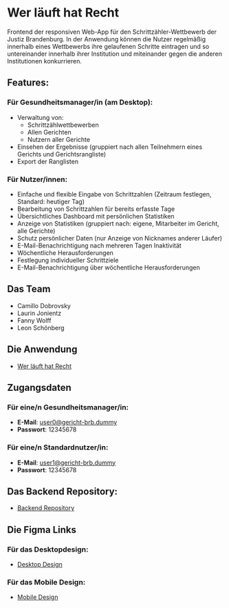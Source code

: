 # Wer läuft hat Recht
Frontend der responsiven Web-App für den Schrittzähler-Wettbewerb der Justiz Brandenburg. In der Anwendung können die Nutzer regelmäßig innerhalb eines Wettbewerbs ihre gelaufenen Schritte eintragen und so untereinander innerhalb ihrer Institution und miteinander gegen die anderen Institutionen konkurrieren.

## Features:

### Für Gesundheitsmanager/in (am Desktop):
- Verwaltung von:
  - Schrittzählwettbewerben
  - Allen Gerichten
  - Nutzern aller Gerichte
- Einsehen der Ergebnisse (gruppiert nach allen Teilnehmern eines Gerichts und Gerichtsrangliste)
- Export der Ranglisten

### Für Nutzer/innen:
- Einfache und flexible Eingabe von Schrittzahlen (Zeitraum festlegen, Standard: heutiger Tag)
- Bearbeitung von Schrittzahlen für bereits erfasste Tage
- Übersichtliches Dashboard mit persönlichen Statistiken
- Anzeige von Statistiken (gruppiert nach: eigene, Mitarbeiter im Gericht, alle Gerichte)
- Schutz persönlicher Daten (nur Anzeige von Nicknames anderer Läufer)
- E-Mail-Benachrichtigung nach mehreren Tagen Inaktivität
- Wöchentliche Herausforderungen
- Festlegung individueller Schrittziele
- E-Mail-Benachrichtigung über wöchentliche Herausforderungen

## Das Team
- Camillo Dobrovsky
- Laurin Jonientz
- Fanny Wolff
- Leon Schönberg

## Die Anwendung
- [Wer läuft hat Recht](https://mux.ein-toast.de)

## Zugangsdaten
### Für eine/n Gesundheitsmanager/in:
- **E-Mail**: user0@gericht-brb.dummy
- **Passwort**: 12345678

### Für eine/n Standardnutzer/in:
- **E-Mail**: user1@gericht-brb.dummy
- **Passwort**: 12345678

## Das Backend Repository:
- [Backend Repository](http://github.com/StudyProjectsTHB/WerLaeuftHatRecht_Backend)

## Die Figma Links
### Für das Desktopdesign:
- [Desktop Design](https://www.figma.com/proto/9slkBlofLbU8UXBxb6RAqe/Wer-l%C3%A4uft-hat-Recht?page-id=0%3A1&node-id=116-741&viewport=184%2C-287%2C0.18&t=RnhLMXGo4LRJhxTL-1&scaling=scale-down&content-scaling=fixed&starting-point-node-id=116%3A741&show-proto-sidebar=1)

### Für das Mobile Design:
- [Mobile Design](https://www.figma.com/proto/9slkBlofLbU8UXBxb6RAqe/Wer-l%C3%A4uft-hat-Recht?page-id=48%3A1150&node-id=168-2654&viewport=184%2C-287%2C0.18&t=EhJoaKeSqwg0OHnM-1&scaling=scale-down&content-scaling=fixed&starting-point-node-id=168%3A2654)
